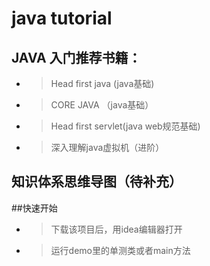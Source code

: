 # java tutorial

## JAVA 入门推荐书籍：
 * > Head  first java (java基础)
 * > CORE JAVA （java基础）
 * > Head first servlet(java web规范基础)
 * > 深入理解java虚拟机（进阶）

## 知识体系思维导图（待补充）



##快速开始
 * > 下载该项目后，用idea编辑器打开
 * > 运行demo里的单测类或者main方法
